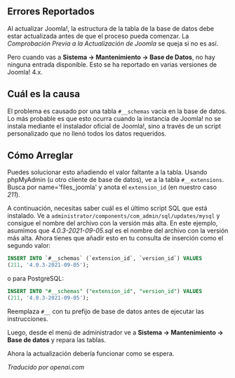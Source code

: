 <!-- Filename: J4.x:Fix_%22Database_Table_Structure_NOT_Up_to_Date%22_before_Update / Display title: Estructura de la Tabla de Base de Datos -->

## Errores Reportados

Al actualizar Joomla!, la estructura de la tabla de la base de datos debe estar actualizada antes de que el proceso pueda comenzar. La *Comprobación Previa a la Actualización de Joomla* se queja si no es así. 

Pero cuando vas a **Sistema → Mantenimiento → Base de Datos**, no hay ninguna entrada disponible. Esto se ha reportado en varias versiones de Joomla! 4.x.

## Cuál es la causa

El problema es causado por una tabla `#__schemas` vacía en la base de datos. Lo más probable es que esto ocurra cuando la instancia de Joomla! no se instala mediante el instalador oficial de Joomla!, sino a través de un script personalizado que no llenó todos los datos requeridos. 

## Cómo Arreglar

Puedes solucionar esto añadiendo el valor faltante a la tabla. Usando phpMyAdmin (u otro cliente de base de datos), ve a la tabla `#__extensions`. Busca por name='files_joomla' y anota el `extension_id` (en nuestro caso *211*).

A continuación, necesitas saber cuál es el último script SQL que está instalado. Ve a `administrator/components/com_admin/sql/updates/mysql` y consigue el nombre del archivo con la versión más alta. En este ejemplo, asumimos que *4.0.3-2021-09-05.sql* es el nombre del archivo con la versión más alta. Ahora tienes que añadir esto en tu consulta de inserción como el segundo valor:

```sql
INSERT INTO `#__schemas` (`extension_id`, `version_id`) VALUES
(211, '4.0.3-2021-09-05');
```

o para PostgreSQL:

```sql
INSERT INTO "#__schemas" ("extension_id", "version_id") VALUES
(211, '4.0.3-2021-09-05');
```

Reemplaza `#__` con tu prefijo de base de datos antes de ejecutar las instrucciones.

Luego, desde el menú de administrador ve a
**Sistema → Mantenimiento → Base de datos** y repara las tablas.

Ahora la actualización debería funcionar como se espera.

*Traducido por openai.com*

